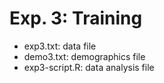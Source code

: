 # Exp. 3: Training
* exp3.txt: data file
* demo3.txt: demographics file
* exp3-script.R: data analysis file

